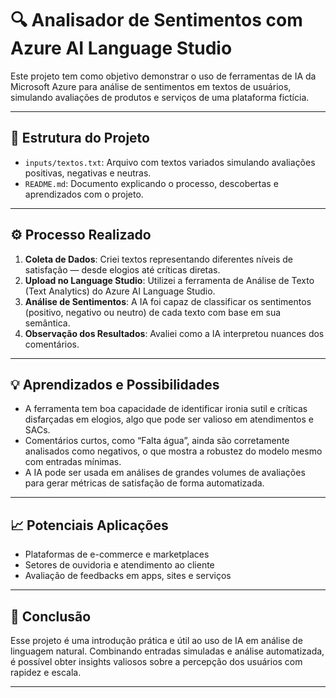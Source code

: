 # 🔍 Analisador de Sentimentos com Azure AI Language Studio

Este projeto tem como objetivo demonstrar o uso de ferramentas de IA da Microsoft Azure para análise de sentimentos em textos de usuários, simulando avaliações de produtos e serviços de uma plataforma fictícia.

---

## 📁 Estrutura do Projeto

- `inputs/textos.txt`: Arquivo com textos variados simulando avaliações positivas, negativas e neutras.
- `README.md`: Documento explicando o processo, descobertas e aprendizados com o projeto.

---

## ⚙️ Processo Realizado

1. **Coleta de Dados**: Criei textos representando diferentes níveis de satisfação — desde elogios até críticas diretas.
2. **Upload no Language Studio**: Utilizei a ferramenta de Análise de Texto (Text Analytics) do Azure AI Language Studio.
3. **Análise de Sentimentos**: A IA foi capaz de classificar os sentimentos (positivo, negativo ou neutro) de cada texto com base em sua semântica.
4. **Observação dos Resultados**: Avaliei como a IA interpretou nuances dos comentários.

---

## 💡 Aprendizados e Possibilidades

- A ferramenta tem boa capacidade de identificar ironia sutil e críticas disfarçadas em elogios, algo que pode ser valioso em atendimentos e SACs.
- Comentários curtos, como “Falta água”, ainda são corretamente analisados como negativos, o que mostra a robustez do modelo mesmo com entradas mínimas.
- A IA pode ser usada em análises de grandes volumes de avaliações para gerar métricas de satisfação de forma automatizada.

---

## 📈 Potenciais Aplicações

- Plataformas de e-commerce e marketplaces
- Setores de ouvidoria e atendimento ao cliente
- Avaliação de feedbacks em apps, sites e serviços

---

## 🚀 Conclusão

Esse projeto é uma introdução prática e útil ao uso de IA em análise de linguagem natural. Combinando entradas simuladas e análise automatizada, é possível obter insights valiosos sobre a percepção dos usuários com rapidez e escala.

---
